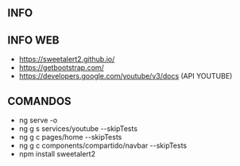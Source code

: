 ## INFO

## INFO WEB
- https://sweetalert2.github.io/ 
- https://getbootstrap.com/
- https://developers.google.com/youtube/v3/docs (API YOUTUBE)

## COMANDOS
- ng serve -o
- ng g s services/youtube --skipTests
- ng g c pages/home --skipTests
- ng g c components/compartido/navbar --skipTests
- npm install sweetalert2
